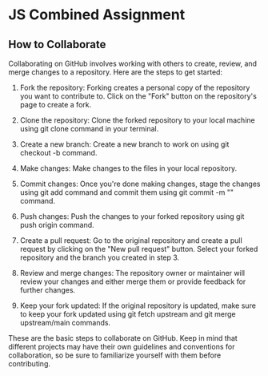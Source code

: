 # JS Combined Assignment

## How to Collaborate

Collaborating on GitHub involves working with others to create, review, and merge changes to a repository. Here are the steps to get started:

1. Fork the repository: Forking creates a personal copy of the repository you want to contribute to. Click on the "Fork" button on the repository's page to create a fork.

2. Clone the repository: Clone the forked repository to your local machine using git clone <forked repository URL> command in your terminal.

3. Create a new branch: Create a new branch to work on using git checkout -b <new-branch-name> command.

4. Make changes: Make changes to the files in your local repository.

5. Commit changes: Once you're done making changes, stage the changes using git add <file-name> command and commit them using git commit -m "<commit-message>" command.

6. Push changes: Push the changes to your forked repository using git push origin <new-branch-name> command.

7. Create a pull request: Go to the original repository and create a pull request by clicking on the "New pull request" button. Select your forked repository and the branch you created in step 3.

8. Review and merge changes: The repository owner or maintainer will review your changes and either merge them or provide feedback for further changes.

9. Keep your fork updated: If the original repository is updated, make sure to keep your fork updated using git fetch upstream and git merge upstream/main commands.

These are the basic steps to collaborate on GitHub. Keep in mind that different projects may have their own guidelines and conventions for collaboration, so be sure to familiarize yourself with them before contributing.